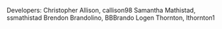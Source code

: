 Developers:
Christopher Allison, callison98
Samantha Mathistad, ssmathistad
Brendon Brandolino, BBBrando
Logen Thornton, lthornton1

